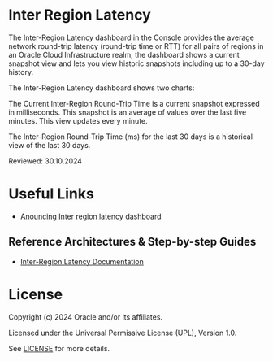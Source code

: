 #  Inter Region Latency

The Inter-Region Latency dashboard in the Console provides the average network round-trip latency (round-trip time or RTT) for all pairs of regions  in an Oracle Cloud Infrastructure realm, the dashboard shows a current snapshot view and lets you view historic snapshots including up to a 30-day history.

The Inter-Region Latency dashboard shows two charts:

The Current Inter-Region Round-Trip Time is a current snapshot expressed in milliseconds. This snapshot is an average of values over the last five minutes. This view updates every minute.

The Inter-Region Round-Trip Time (ms) for the last 30 days is a historical view of the last 30 days.

Reviewed: 30.10.2024

# Useful Links

- [Anouncing Inter region latency dashboard](https://blogs.oracle.com/cloud-infrastructure/post/announcing-the-inter-region-latency-dashboard-for-oracle-cloud-infrastructure)

## Reference Architectures & Step-by-step Guides

- [Inter-Region Latency Documentation](https://docs.oracle.com/en-us/iaas/Content/Network/Concepts/inter_region_latency.htm)

# License

Copyright (c) 2024 Oracle and/or its affiliates.

Licensed under the Universal Permissive License (UPL), Version 1.0.

See [LICENSE](https://github.com/oracle-devrel/technology-engineering/blob/main/LICENSE) for more details.

